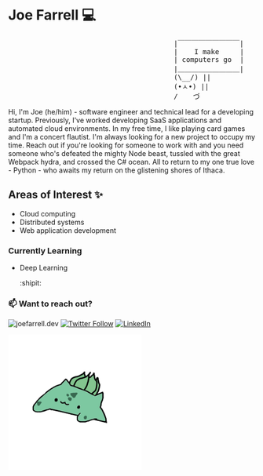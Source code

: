 # Joe Farrell :computer:
<pre>
                                        |￣￣￣￣￣￣￣￣￣|
                                        |    I make     |
                                        | computers go  |
                                        |＿＿＿＿＿＿＿＿＿| 
                                        (\__/) ||
                                        (•ㅅ•) ||
                                        / 　 づ
</pre>

Hi, I'm Joe (he/him) - software engineer and technical lead for a developing startup. Previously, I've worked developing SaaS applications and automated cloud environments. In my free time, I like playing card games and I'm a concert flautist. I'm always looking for a new project to occupy my time. Reach out if you're looking for someone to work with and you need someone who's defeated the mighty Node beast, tussled with the great Webpack hydra, and crossed the C# ocean. All to return to my one true love - Python - who awaits my return on the glistening shores of Ithaca.


## Areas of Interest :sparkles:

* Cloud computing
* Distributed systems
* Web application development

### Currently Learning

* Deep Learning

    :shipit:
    
    
### :mailbox: Want to reach out?


![joefarrell.dev](https://img.shields.io/website?down_message=down&style=plastic&up_message=joefarrell.dev&url=https%3A%2F%2Fjoefarrell.dev)
[![Twitter Follow](https://img.shields.io/twitter/follow/Pithpifth?style=social)](https://twitter.com/Pithpifth)
[![LinkedIn](https://img.shields.io/badge/LinkedIn--_.svg?style=social&logo=linkedin)](https://www.linkedin.com/in/jdfarrell/)

![bongosaur](https://raw.githubusercontent.com/Gladdstone/Gladdstone/master/bongo.gif)
